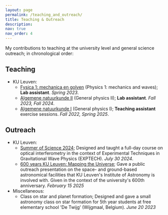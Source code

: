 ```yaml
---
layout: page
permalink: /teaching_and_outreach/
title: Teaching & Outreach
description: 
nav: true
nav_order: 4
---
```


<style>
/* HTML/CSS pseudo-element after main body to add background image*/
body::after {
  content: "";
  background: url('../assets/img/cover_phd.jpg');
  background-size:cover;
  background-repeat:no-repeat;
  opacity: 0.3;
  background-position: 50% 0;
  top: 0;
  left: 0;
  bottom: 0;
  right: 0;
  position: absolute;
  z-index: -1;
}
</style>

My contributions to teaching at the university level and general science outreach; in chronological order:

## Teaching

- KU Leuven:
  - [Fysica 1: mechanica en golven](https://onderwijsaanbod.kuleuven.be/syllabi/n/I0N10EN.htm#activetab=doelstellingen_idp36464) (Physics 1: mechanics and waves); **Lab assistant**. *Spring 2023*.
  - [Algemene natuurkunde II](https://onderwijsaanbod.kuleuven.be/syllabi/n/G0N13BN.htm#activetab=doelstellingen_idp1117680) (General physics II); **Lab assistant**. *Fall 2023, Fall 2024*.
  - [Algemene natuurkunde I](https://onderwijsaanbod.kuleuven.be/syllabi/n/G0N03BN.htm#activetab=doelstellingen_idp5521952) (General physics I); **Teaching assistant** exercise sessions. *Fall 2022, Spring 2025*.

## Outreach

- KU Leuven:
  - [Summer of Science 2024](https://wet.kuleuven.be/welcomeatscience/summerofscience); Designed and taught a full-day course on optical interferometry in the context of Experimental Techniques in Gravitational Wave Physics (EXPTECH). *July 30 2024*.
  - [600 years KU Leuven: Mapping the Universe](https://www.kuleuven.be/600years/); Gave a public outreach presentation on the space- and ground-based astronomical facilities that KU Leuven's Institute of Astronomy is involved with. Given in the context of the university's 600th anniversary. *February 15 2025*
- Miscellaneous:
  - Class on star and planet formation; Designed and gave a small astronomy class on star formation for 5th year students at free elementary school \'De Twijg\' (Wijgmaal, Belgium). *June 20 2023*
